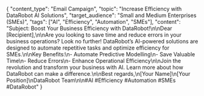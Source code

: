 {
    "content_type": "Email Campaign",
    "topic": "Increase Efficiency with DataRobot AI Solutions",
    "target_audience": "Small and Medium Enterprises (SMEs)",
    "tags": ["AI", "Efficiency", "Automation", "SMEs"],
    "content": "Subject: Boost Your Business Efficiency with DataRobot!\n\nDear [Recipient],\n\nAre you looking to save time and reduce errors in your business operations? Look no further! DataRobot’s AI-powered solutions are designed to automate repetitive tasks and optimize efficiency for SMEs.\n\nKey Benefits:\n- Automate Predictive Modelling\n- Save Valuable Time\n- Reduce Errors\n- Enhance Operational Efficiency\n\nJoin the revolution and transform your business with AI. Learn more about how DataRobot can make a difference.\n\nBest regards,\n[Your Name]\n[Your Position]\nDataRobot Team\n\n#AI #Efficiency #Automation #SMEs #DataRobot"
  }